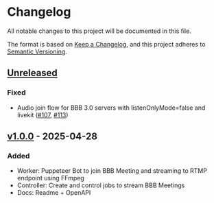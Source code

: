 # Changelog

All notable changes to this project will be documented in this file.

The format is based on [Keep a Changelog](https://keepachangelog.com/en/1.0.0/),
and this project adheres to [Semantic Versioning](https://semver.org/spec/v2.0.0.html).

## [Unreleased]

### Fixed

- Audio join flow for BBB 3.0 servers with listenOnlyMode=false and livekit ([#107], [#113])

## [v1.0.0] - 2025-04-28

### Added

- Worker: Puppeteer Bot to join BBB Meeting and streaming to RTMP endpoint using FFmpeg
- Controller: Create and control jobs to stream BBB Meetings
- Docs: Readme + OpenAPI

[#107]: https://github.com/THM-Health/BBB-Streaming-Server/pull/107
[#113]: https://github.com/THM-Health/BBB-Streaming-Server/pull/113


[unreleased]: https://github.com/THM-Health/BBB-Streaming-Server/compare/v1.0.0...main
[v1.0.0]: https://github.com/THM-Health/BBB-Streaming-Server/releases/tag/v1.0.0
